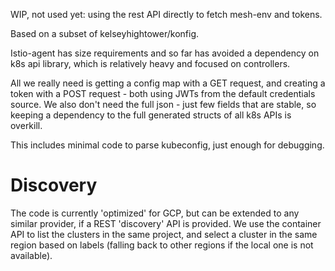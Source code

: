 WIP, not used yet: using the rest API directly to fetch mesh-env and tokens.

Based on a subset of kelseyhightower/konfig.

Istio-agent has size requirements and so far has avoided a dependency on k8s api library, which is relatively heavy and
focused on controllers.

All we really need is getting a config map with a GET request, and creating a token with a POST request - both using
JWTs from the default credentials source. We also don't need the full json - just few fields that are stable, so keeping
a dependency to the full generated structs of all k8s APIs is overkill.

This includes minimal code to parse kubeconfig, just enough for debugging.

# Discovery

The code is currently 'optimized' for GCP, but can be extended to any similar provider, if a REST 'discovery' API is
provided. We use the container API to list the clusters in the same project, and select a cluster in the same region
based on labels (falling back to other regions if the local one is not available).
